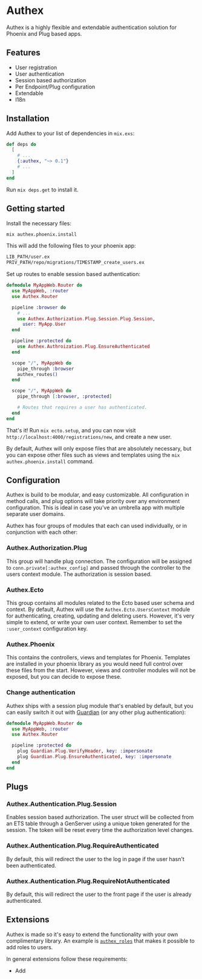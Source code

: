 # Authex

Authex is a highly flexible and extendable authentication solution for Phoenix and Plug based apps.

## Features

* User registration
* User authentication
* Session based authorization
* Per Endpoint/Plug configuration
* Extendable
* I18n

## Installation

Add Authex to your list of dependencies in `mix.exs`:

```elixir
def deps do
  [
    # ...
    {:authex, "~> 0.1"}
    # ...
  ]
end
```

Run `mix deps.get` to install it.

## Getting started

Install the necessary files:

```bash
mix authex.phoenix.install
```

This will add the following files to your phoenix app:

```bash
LIB_PATH/user.ex
PRIV_PATH/repo/migrations/TIMESTAMP_create_users.ex
```

Set up routes to enable session based authentication:

```elixir
defmodule MyAppWeb.Router do
  use MyAppWeb, :router
  use Authex.Router

  pipeline :browser do
    # ...
    use Authex.Authorization.Plug.Session.Plug.Session,
      user: MyApp.User
  end

  pipeline :protected do
    use Authex.Authroization.Plug.EnsureAuthenticated
  end

  scope "/", MyAppWeb do
    pipe_through :browser
    authex_routes()
  end

  scope "/", MyAppWeb do
    pipe_through [:browser, :protected]

    # Routes that requires a user has authenticated.
  end
end
```

That's it! Run `mix ecto.setup`, and you can now visit `http://localhost:4000/registrations/new`, and create a new user.

By default, Authex will only expose files that are absolutely necessary, but you can expose other files such as views and templates using the `mix authex.phoenix.install` command.

## Configuration

Authex is build to be modular, and easy customizable. All configuration in method calls, and plug options will take priority over any environment configuration. This is ideal in case you've an umbrella app with multiple separate user domains.

Authex has four groups of modules that each can used individually, or in conjunction with each other:

### Authex.Authorization.Plug

This group will handle plug connection. The configuration will be assigned to `conn.private[:authex_config]` and passed through the controller to the users context module. The authorization is session based.

### Authex.Ecto

This group contains all modules related to the Ecto based user schema and context. By default, Authex will use the `Authex.Ecto.UsersContext` module for authenticating, creating, updating and deleting users. However, it's very simple to extend, or write your own user context. Remember to set the `:user_context` configuration key.

### Authex.Phoenix

This contains the controllers, views and templates for Phoenix. Templates are installed in your phoenix library as you would need full control over these files from the start. However, views and controller modules will not be exposed, but you can decide to expose these.

### Change authentication

Authex ships with a session plug module that's enabled by default, but you can easily switch it out with [Guardian](https://github.com/ueberauth/guardian) (or any other plug authentication):

```elixir
defmodule MyAppWeb.Router do
  use MyAppWeb, :router
  use Authex.Router

  pipeline :protected do
    plug Guardian.Plug.VerifyHeader, key: :impersonate
    plug Guardian.Plug.EnsureAuthenticated, key: :impersonate
  end
end
```

## Plugs

### Authex.Authentication.Plug.Session

Enables session based authorization. The user struct will be collected from an ETS table through a GenServer using a unique token generated for the session. The token will be reset every time the authorization level changes.

### Authex.Authentication.Plug.RequireAuthenticated

By default, this will redirect the user to the log in page if the user hasn't been authenticated.

### Authex.Authentication.Plug.RequireNotAuthenticated

By default, this will redirect the user to the front page if the user is already authenticated.


## Extensions

Authex is made so it's easy to extend the functionality with your own complimentary library. An example is [`authex_roles`]() that makes it possible to add roles to users.

In general extensions follow these requirements:

* Add